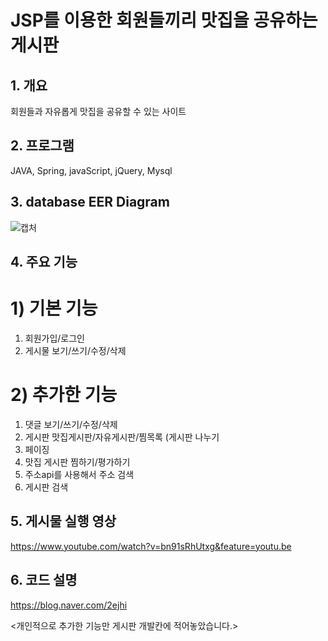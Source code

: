 # JSP를 이용한 회원들끼리 맛집을 공유하는 게시판
## 1. 개요
회원들과 자유롭게 맛집을 공유할 수 있는 사이트

## 2. 프로그램
JAVA, Spring, javaScript, jQuery, Mysql

## 3. database EER Diagram
![캡처](https://user-images.githubusercontent.com/58822916/86928061-05240a00-c16f-11ea-88e4-3fa6daacfa23.JPG)

## 4. 주요 기능
# 1) 기본 기능
1. 회원가입/로그인
2. 게시물 보기/쓰기/수정/삭제
# 2) 추가한 기능
1. 댓글 보기/쓰기/수정/삭제
2. 게시판 맛집게시판/자유게시판/찜목록 (게시판 나누기
3. 페이징
4. 맛집 게시판 찜하기/평가하기
5. 주소api를 사용해서 주소 검색
6. 게시판 검색

## 5. 게시물 실행 영상
https://www.youtube.com/watch?v=bn91sRhUtxg&feature=youtu.be

## 6. 코드 설명
https://blog.naver.com/2ejhi

<개인적으로 추가한 기능만 게시판 개발칸에 적어놓았습니다.>
